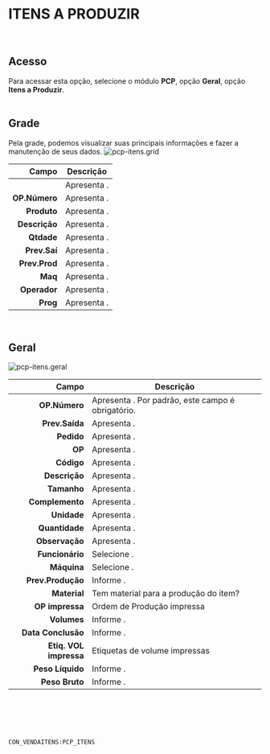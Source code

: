 # ITENS A PRODUZIR
<br>

## Acesso
Para acessar esta opção, selecione o módulo **PCP**, opção **Geral**, opção **Itens a Produzir**.
<br>
<br>

## Grade
Pela grade, podemos visualizar suas principais informações e fazer a manutenção de seus dados.
![pcp-itens.grid](https://raw.githubusercontent.com/netforcews/docs-erp/master/pcp/imagens/pcp-itens.grid.png)

Campo | Descrição
--:|---
**&nbsp;** | Apresenta .
**OP.Número** | Apresenta .
**Produto** | Apresenta .
**Descrição** | Apresenta .
**Qtdade** | Apresenta .
**Prev.Saí** | Apresenta .
**Prev.Prod** | Apresenta .
**Maq** | Apresenta .
**Operador** | Apresenta .
**Prog** | Apresenta .
<br>

## Geral
![pcp-itens.geral](https://raw.githubusercontent.com/netforcews/docs-erp/master/pcp/imagens/pcp-itens.geral.png)

Campo | Descrição
--:|---
**OP.Número** | Apresenta . Por padrão, este campo é obrigatório.
**Prev.Saída** | Apresenta .
**Pedido** | Apresenta .
**OP** | Apresenta .
**Código** | Apresenta .
**Descrição** | Apresenta .
**Tamanho** | Apresenta .
**Complemento** | Apresenta .
**Unidade** | Apresenta .
**Quantidade** | Apresenta .
**Observação** | Apresenta .
**Funcionário** | Selecione .
**Máquina** | Selecione .
**Prev.Produção** | Informe .
**Material** | Tem material para a produção do item?
**OP impressa** | Ordem de Produção impressa
**Volumes** | Informe .
**Data Conclusão** | Informe .
**Etiq. VOL impressa** | Etiquetas de volume impressas
**Peso Líquido** | Informe .
**Peso Bruto** | Informe .
<br>
<br>
<br>
<br>

```CON_VENDAITENS:PCP_ITENS```
